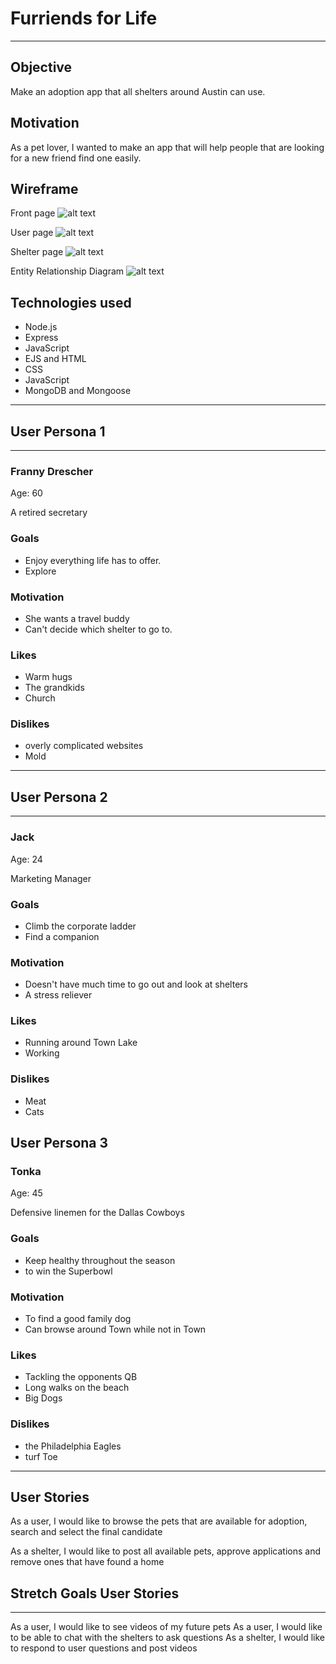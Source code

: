 # Furriends for Life

---

## Objective

Make an adoption app that all shelters around Austin can use.

## Motivation
As a pet lover, I wanted to make an app that will help people that are looking for a new friend find one easily.

## Wireframe
Front page
![alt text](https://i.imgur.com/vTftH1e.jpg)

User page
![alt text](https://i.imgur.com/SSqYtKl.jpg)

Shelter page
![alt text](https://i.imgur.com/iaYnq76.jpg)

Entity Relationship Diagram
![alt text](https://i.imgur.com/coQrhDo.jpg)


## Technologies used

* Node.js
* Express
* JavaScript
* EJS and HTML
* CSS
* JavaScript
* MongoDB and Mongoose
---


## User Persona 1
---

### Franny Drescher

Age: 60

A retired secretary

### Goals
* Enjoy everything life has to offer.
* Explore

### Motivation
* She wants a travel buddy
* Can't decide which shelter to go to.

### Likes
* Warm hugs
* The grandkids
* Church

### Dislikes
* overly complicated websites
* Mold
---

## User Persona 2
---

### Jack

Age: 24

Marketing Manager


### Goals
* Climb the corporate ladder
* Find a companion

### Motivation
* Doesn't have much time to go out and look at shelters
* A stress reliever

### Likes
* Running around Town Lake
* Working

### Dislikes
* Meat
* Cats


## User Persona 3

### Tonka

Age: 45

Defensive linemen for the Dallas Cowboys


### Goals
* Keep healthy throughout the season
* to win the Superbowl

### Motivation
* To find a good family dog
* Can browse around Town while not in Town

### Likes
* Tackling the opponents QB
* Long walks on the beach
* Big Dogs

### Dislikes
* the Philadelphia Eagles
* turf Toe

---

## User Stories

As a user, I would like to browse the pets that are available for adoption, search and select the final candidate

As a shelter, I would like to post all available pets, approve applications and remove ones that have found a home


## Stretch Goals User Stories
---
As a user, I would like to see videos of my future pets
As a user, I would like to be able to chat with the shelters to ask questions
As a shelter, I would like to respond to user questions and post videos
